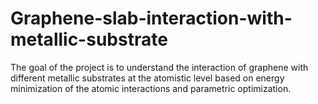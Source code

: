 # Graphene-slab-interaction-with-metallic-substrate
The goal of the project is to understand the interaction of graphene with different metallic substrates at the atomistic level based on energy minimization of the atomic interactions and parametric optimization. 
